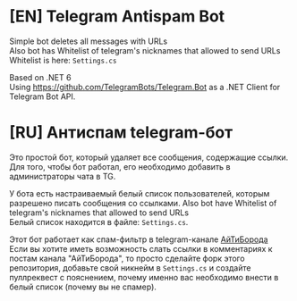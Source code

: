 # [EN] Telegram Antispam Bot
Simple bot deletes all messages with URLs  
Also bot has Whitelist of telegram's nicknames that allowed to send URLs  
Whitelist is here: `Settings.cs`  

Based on .NET 6  
Using https://github.com/TelegramBots/Telegram.Bot as a .NET Client for Telegram Bot API.

# [RU] Антиспам telegram-бот
Это простой бот, который удаляет все сообщения, содержащие ссылки.  
Для того, чтобы бот работал, его необходимо добавить в администраторы чата в TG.  

У бота есть настраиваемый белый список пользователей, которым разрешено писать сообщения со ссылками.
Also bot have Whitelist of telegram's nicknames that allowed to send URLs  
Белый список находится в файле: `Settings.cs`.

Этот бот работает как спам-фильтр в telegram-канале [АйТиБорода](https://t.me/itbeard)  
Если вы хотите иметь возможность слать ссылки в комментариях к постам канала "АйТиБорода", то просто сделайте форк этого репозитория, добавьте свой никнейм в `Settings.cs` и создайте пуллреквест с пояснением, почему именно вас необходимо внести в белый список (почему вы не спамер).



